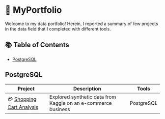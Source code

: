 # 💼 MyPortfolio

Welcome to my data portfolio! Herein, I reported a summary of few projects in the data field that I completed with different tools.

## 📚 Table of Contents
- [PostgreSQL](#postgresql)


## PostgreSQL

| Project | Description | Tools |
|---|---|---|
| 💳 [Shopping Cart Analysis](https://github.com/wlafargue/SQL-Portfolio/blob/main/01-Shopping_Cart.ipynb) | Explored synthetic data from Kaggle on an e-commerce business |  PostgreSQL |
